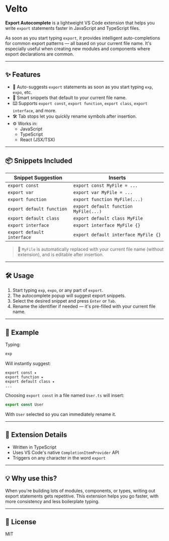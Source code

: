 # Velto

**Export Autocomplete** is a lightweight VS Code extension that helps you write `export` statements faster in JavaScript and TypeScript files.

As soon as you start typing `export`, it provides intelligent auto-completions for common export patterns — all based on your current file name. It's especially useful when creating new modules and components where export declarations are common.

---

## ✨ Features

- 🚀 Auto-suggests `export` statements as soon as you start typing `exp`, `expo`, etc.
- 🧠 Smart snippets that default to your current file name.
- ⌨️ Supports `export const`, `export function`, `export class`, `export interface`, and more.
- 🛠 Tab stops let you quickly rename symbols after insertion.
- ⚙️ Works in:
  - JavaScript
  - TypeScript
  - React (JSX/TSX)

---

## 📦 Snippets Included

| Snippet Suggestion         | Inserts                               |
| -------------------------- | ------------------------------------- |
| `export const`             | `export const MyFile = ...`           |
| `export var`               | `export var MyFile = ...`             |
| `export function`          | `export function MyFile(...)`         |
| `export default function`  | `export default function MyFile(...)` |
| `export default class`     | `export default class MyFile`         |
| `export interface`         | `export interface MyFile {}`          |
| `export default interface` | `export default interface MyFile {}`  |

> 📝 `MyFile` is automatically replaced with your current file name (without extension), and is editable after insertion.

---

## 🛠 Usage

1. Start typing `exp`, `expo`, or any part of `export`.
2. The autocomplete popup will suggest export snippets.
3. Select the desired snippet and press `Enter` or `Tab`.
4. Rename the identifier if needed — it's pre-filled with your current file name.

---

## 📁 Example

Typing:

```ts
exp
```

Will instantly suggest:

```
export const ▸
export function ▸
export default class ▸
...
```

Choosing `export const` in a file named `User.ts` will insert:

```ts
export const User
```

With `User` selected so you can immediately rename it.

---

## 🧩 Extension Details

- Written in TypeScript
- Uses VS Code's native `CompletionItemProvider` API
- Triggers on any character in the word `export`

---

## 💡 Why use this?

When you're building lots of modules, components, or types, writing out export statements gets repetitive. This extension helps you go faster, with more consistency and less boilerplate typing.

---

## 📃 License

MIT
